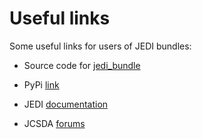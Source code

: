 # Useful links

Some useful links for users of JEDI bundles:

- Source code for [jedi_bundle](https://github.com/GEOS-ESM/jedi_bundle/)

- PyPi [link](https://pypi.org/project/jedibundle/)

- JEDI [documentation](https://jointcenterforsatellitedataassimilation-jedi-docs.readthedocs-hosted.com/en/latest/)

- JCSDA [forums](https://forums.jcsda.org/)
